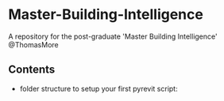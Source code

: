 # Master-Building-Intelligence
A repository for the post-graduate 'Master Building Intelligence' @ThomasMore

## Contents
- folder structure to setup your first pyrevit script:
